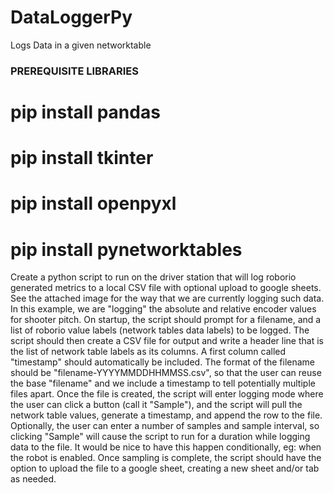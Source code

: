 # DataLoggerPy
Logs Data in a given networktable

### PREREQUISITE LIBRARIES ###

# pip install pandas
# pip install tkinter
# pip install openpyxl
# pip install pynetworktables


Create a python script to run on the driver station that will log roborio generated metrics to a local CSV file with optional upload to google sheets.  See the attached image for the way that we are currently logging such data.  In this example, we are "logging" the absolute and relative encoder values for shooter pitch.
On startup, the script should prompt for a filename, and a list of roborio value labels (network tables data labels) to be logged.  The script should then create a CSV file for output and write a header line that is the list of network table labels as its columns.  A first column called "timestamp" should automatically be included.
The format of the filename should be "filename-YYYYMMDDHHMMSS.csv", so that the user can reuse the base "filename" and we include a timestamp to tell potentially multiple files apart.
Once the file is created, the script will enter logging mode where the user can click a button (call it "Sample"), and the script will pull the network table values, generate a timestamp, and append the row to the file.
Optionally, the user can enter a number of samples and sample interval, so clicking "Sample" will cause the script to run for a duration while logging data to the file.  It would be nice to have this happen conditionally, eg:  when the robot is enabled.
Once sampling is complete, the script should have the option to upload the file to a google sheet, creating a new sheet and/or tab as needed.
